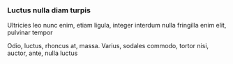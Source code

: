 ### Luctus nulla diam turpis

Ultricies leo nunc enim, etiam ligula, integer interdum nulla fringilla enim elit, pulvinar tempor

Odio, luctus, rhoncus at, massa. Varius, sodales commodo, tortor nisi, auctor, ante, nulla luctus


